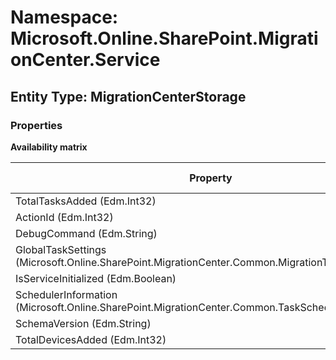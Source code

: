 # Namespace: Microsoft.Online.SharePoint.MigrationCenter.Service
## Entity Type: MigrationCenterStorage

### Properties

**Availability matrix**

Property | SPO | SP 2019 | SP 2016 | SP 2013
----------|-----|---------|---------|--------
TotalTasksAdded (Edm.Int32) | ✔ | ✖ | ✖ | ✖
ActionId (Edm.Int32) | ✔ | ✖ | ✖ | ✖
DebugCommand (Edm.String) | ✔ | ✖ | ✖ | ✖
GlobalTaskSettings (Microsoft.Online.SharePoint.MigrationCenter.Common.MigrationTaskSettings) | ✔ | ✖ | ✖ | ✖
IsServiceInitialized (Edm.Boolean) | ✔ | ✖ | ✖ | ✖
SchedulerInformation (Microsoft.Online.SharePoint.MigrationCenter.Common.TaskSchedulerInformation) | ✔ | ✖ | ✖ | ✖
SchemaVersion (Edm.String) | ✔ | ✖ | ✖ | ✖
TotalDevicesAdded (Edm.Int32) | ✔ | ✖ | ✖ | ✖

